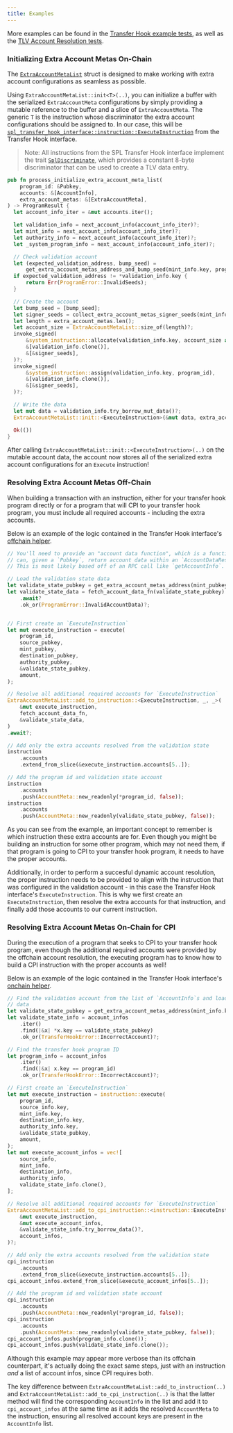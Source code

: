 ```yaml
---
title: Examples
---
```


More examples can be found in the
[Transfer Hook example tests](https://github.com/solana-labs/solana-program-library/blob/master/token/transfer-hook/example/tests/functional.rs),
as well as the
[TLV Account Resolution tests](https://github.com/solana-labs/solana-program-library/blob/master/libraries/tlv-account-resolution/src/state.rs).

### Initializing Extra Account Metas On-Chain

The
[`ExtraAccountMetaList`](https://github.com/solana-labs/solana-program-library/blob/65a92e6e0a4346920582d9b3893cacafd85bb017/libraries/tlv-account-resolution/src/state.rs#L167)
struct is designed to make working with extra account
configurations as seamless as possible.

Using `ExtraAccountMetaList::init<T>(..)`, you can initialize a buffer with the
serialized `ExtraAccountMeta` configurations by simply providing a mutable
reference to the buffer and a slice of `ExtraAccountMeta`. The generic `T` is
the instruction whose discriminator the extra account configurations should be
assigned to. In our case, this will be
[`spl_transfer_hook_interface::instruction::ExecuteInstruction`](https://github.com/solana-labs/solana-program-library/blob/eb32c5e72c6d917e732bded9863db7657b23e428/token/transfer-hook/interface/src/instruction.rs#L68)
from the Transfer Hook interface.

> Note: All instructions from the SPL Transfer Hook interface implement the
> trait
> [`SplDiscriminate`](https://github.com/solana-labs/solana-program-library/blob/65a92e6e0a4346920582d9b3893cacafd85bb017/libraries/discriminator/src/discriminator.rs#L9),
> which provides a constant 8-byte discriminator that
> can be used to create a TLV data entry.

```rust
pub fn process_initialize_extra_account_meta_list(
    program_id: &Pubkey,
    accounts: &[AccountInfo],
    extra_account_metas: &[ExtraAccountMeta],
) -> ProgramResult {
  let account_info_iter = &mut accounts.iter();

  let validation_info = next_account_info(account_info_iter)?;
  let mint_info = next_account_info(account_info_iter)?;
  let authority_info = next_account_info(account_info_iter)?;
  let _system_program_info = next_account_info(account_info_iter)?;

  // Check validation account
  let (expected_validation_address, bump_seed) =
      get_extra_account_metas_address_and_bump_seed(mint_info.key, program_id);
  if expected_validation_address != *validation_info.key {
      return Err(ProgramError::InvalidSeeds);
  }

  // Create the account
  let bump_seed = [bump_seed];
  let signer_seeds = collect_extra_account_metas_signer_seeds(mint_info.key, &bump_seed);
  let length = extra_account_metas.len();
  let account_size = ExtraAccountMetaList::size_of(length)?;
  invoke_signed(
      &system_instruction::allocate(validation_info.key, account_size as u64),
      &[validation_info.clone()],
      &[&signer_seeds],
  )?;
  invoke_signed(
      &system_instruction::assign(validation_info.key, program_id),
      &[validation_info.clone()],
      &[&signer_seeds],
  )?;

  // Write the data
  let mut data = validation_info.try_borrow_mut_data()?;
  ExtraAccountMetaList::init::<ExecuteInstruction>(&mut data, extra_account_metas)?;

  Ok(())
}
```

After calling `ExtraAccountMetaList::init::<ExecuteInstruction>(..)` on the
mutable account data, the account now stores all of the serialized extra account
configurations for an `Execute` instruction!

### Resolving Extra Account Metas Off-Chain

When building a transaction with an instruction, either for your transfer hook
program directly or for a program that will CPI to your transfer hook program,
you must include all required accounts - including the extra accounts.

Below is an example of the logic contained in the Transfer Hook interface's
[offchain helper](https://github.com/solana-labs/solana-program-library/blob/65a92e6e0a4346920582d9b3893cacafd85bb017/token/transfer-hook/interface/src/offchain.rs#L50).

```rust
// You'll need to provide an "account data function", which is a function that
// can, given a `Pubkey`, return account data within an `AccountDataResult`.
// This is most likely based off of an RPC call like `getAccountInfo`.

// Load the validation state data
let validate_state_pubkey = get_extra_account_metas_address(mint_pubkey, program_id);
let validate_state_data = fetch_account_data_fn(validate_state_pubkey)
    .await?
    .ok_or(ProgramError::InvalidAccountData)?;


// First create an `ExecuteInstruction`
let mut execute_instruction = execute(
    program_id,
    source_pubkey,
    mint_pubkey,
    destination_pubkey,
    authority_pubkey,
    &validate_state_pubkey,
    amount,
);

// Resolve all additional required accounts for `ExecuteInstruction`
ExtraAccountMetaList::add_to_instruction::<ExecuteInstruction, _, _>(
    &mut execute_instruction,
    fetch_account_data_fn,
    &validate_state_data,
)
.await?;

// Add only the extra accounts resolved from the validation state
instruction
    .accounts
    .extend_from_slice(&execute_instruction.accounts[5..]);

// Add the program id and validation state account
instruction
    .accounts
    .push(AccountMeta::new_readonly(*program_id, false));
instruction
    .accounts
    .push(AccountMeta::new_readonly(validate_state_pubkey, false));
```

As you can see from the example, an important concept to remember is which
instruction these extra accounts are for. Even though you might be building an
instruction for some other program, which may not need them, if that program is
going to CPI to your transfer hook program, it needs to have the proper
accounts.

Additionally, in order to perform a succesful dynamic account resolution, the
proper instruction needs to be provided to align with the instruction that was
configured in the validation account - in this case the Transfer Hook
interface's `ExecuteInstruction`. This is why we first create an
`ExecuteInstruction`, then resolve the extra accounts for that instruction, and
finally add those accounts to our current instruction.

### Resolving Extra Account Metas On-Chain for CPI

During the execution of a program that seeks to CPI to your transfer hook
program, even though the additional required accounts were provided by the
offchain account resolution, the executing program has to know how to build a
CPI instruction with the proper accounts as well!

Below is an example of the logic contained in the Transfer Hook interface's
[onchain helper](https://github.com/solana-labs/solana-program-library/blob/65a92e6e0a4346920582d9b3893cacafd85bb017/token/transfer-hook/interface/src/onchain.rs#L67).

```rust
// Find the validation account from the list of `AccountInfo`s and load its
// data
let validate_state_pubkey = get_extra_account_metas_address(mint_info.key, program_id);
let validate_state_info = account_infos
    .iter()
    .find(|&x| *x.key == validate_state_pubkey)
    .ok_or(TransferHookError::IncorrectAccount)?;

// Find the transfer hook program ID
let program_info = account_infos
    .iter()
    .find(|&x| x.key == program_id)
    .ok_or(TransferHookError::IncorrectAccount)?;

// First create an `ExecuteInstruction`
let mut execute_instruction = instruction::execute(
    program_id,
    source_info.key,
    mint_info.key,
    destination_info.key,
    authority_info.key,
    &validate_state_pubkey,
    amount,
);
let mut execute_account_infos = vec![
    source_info,
    mint_info,
    destination_info,
    authority_info,
    validate_state_info.clone(),
];

// Resolve all additional required accounts for `ExecuteInstruction`
ExtraAccountMetaList::add_to_cpi_instruction::<instruction::ExecuteInstruction>(
    &mut execute_instruction,
    &mut execute_account_infos,
    &validate_state_info.try_borrow_data()?,
    account_infos,
)?;

// Add only the extra accounts resolved from the validation state
cpi_instruction
    .accounts
    .extend_from_slice(&execute_instruction.accounts[5..]);
cpi_account_infos.extend_from_slice(&execute_account_infos[5..]);

// Add the program id and validation state account
cpi_instruction
    .accounts
    .push(AccountMeta::new_readonly(*program_id, false));
cpi_instruction
    .accounts
    .push(AccountMeta::new_readonly(validate_state_pubkey, false));
cpi_account_infos.push(program_info.clone());
cpi_account_infos.push(validate_state_info.clone());
```

Although this example may appear more verbose than its offchain counterpart,
it's actually doing the exact same steps, just with an instruction _and_ a list
of account infos, since CPI requires both.

The key difference between `ExtraAccountMetaList::add_to_instruction(..)` and
`ExtraAccountMetaList::add_to_cpi_instruction(..)` is that the latter method
will find the corresponding `AccountInfo` in the list and add it to
`cpi_account_infos` at the same time as it adds the resolved `AccountMeta` to
the instruction, ensuring all resolved account keys are present in the
`AccountInfo` list.

